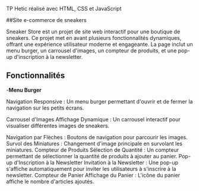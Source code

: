 TP Hetic réalisé avec HTML, CSS et JavaScript

##Site e-commerce de sneakers

Sneaker Store est un projet de site web interactif pour une boutique de sneakers. Ce projet met en avant plusieurs fonctionnalités dynamiques, offrant une expérience utilisateur moderne et engageante. La page inclut un menu burger, un carrousel d'images, un compteur de produits, et une pop-up d'inscription à la newsletter.

## Fonctionnalités

-**Menu Burger**

Navigation Responsive : Un menu burger permettant d'ouvrir et de fermer la navigation sur les petits écrans.

Carrousel d'Images
Affichage Dynamique : Un carrousel interactif pour visualiser différentes images de sneakers.

Navigation par Flèches : Boutons de navigation pour parcourir les images.
Survol des Miniatures : Changement d'image principale en survolant les miniatures.
Compteur de Produits
Sélection de Quantité : Un compteur permettant de sélectionner la quantité de produits à ajouter au panier.
Pop-up d'Inscription à la Newsletter
Invitation à la Newsletter : Une pop-up s'affiche automatiquement pour inviter les utilisateurs à s'inscrire à la newsletter.
Compteur de Panier
Affichage du Panier : L'icône du panier affiche le nombre d'articles ajoutés.
